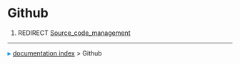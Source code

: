 # Github
1.  REDIRECT [Source\_code\_management](Source_code_management.md)



---
![](images/Right_arrow.png) [documentation index](../README.md) > Github
